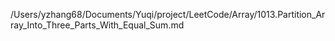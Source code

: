 /Users/yzhang68/Documents/Yuqi/project/LeetCode/Array/1013.Partition_Array_Into_Three_Parts_With_Equal_Sum.md